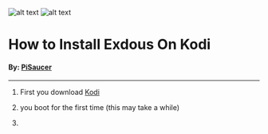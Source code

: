 ![alt text](https://github.com/PiSaucer/Exodus/blob/master/Kodi_logo_logotype.png)
![alt text](https://github.com/PiSaucer/exdous/blob/master/icon.png)
# How to Install Exdous On Kodi
#### By: [PiSaucer](https://github.comPiSaucer)
***
1. First you download [Kodi](https://kodi.tv)

2. you boot for the first time (this may take a while)

3.
